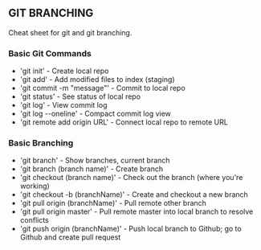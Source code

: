 ## GIT BRANCHING


Cheat sheet for git and git branching.


### Basic Git Commands
* 'git init' - Create local repo
* 'git add' - Add modified files to index (staging)
* 'git commit -m "message"' - Commit to local repo
* 'git status' - See status of local repo
* 'git log' - View commit log
* 'git log --oneline' - Compact commit log view
* 'git remote add origin URL' - Connect local repo to remote URL


### Basic Branching
* 'git branch' - Show branches, current branch
* 'git branch (branch name)' - Create branch
* 'git checkout (branch name)' - Check out the branch (where you're working)
* 'git checkout -b (branchName)' - Create and checkout a new branch
* 'git pull origin (branchName)' - Pull remote other branch
* 'git pull origin master' - Pull remote master into local branch to resolve conflicts
* 'git push origin (branchName)' - Push local branch to Github; go to Github and create pull request
